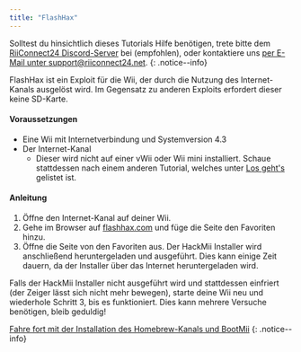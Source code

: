 ```yaml
---
title: "FlashHax"
---
```


Solltest du hinsichtlich dieses Tutorials Hilfe benötigen, trete bitte dem [RiiConnect24 Discord-Server](https://discord.gg/b4Y7jfD) bei (empfohlen), oder kontaktiere uns [per E-Mail unter support@riiconnect24.net](mailto:support@riiconnect24.net).
{: .notice--info}

FlashHax ist ein Exploit für die Wii, der durch die Nutzung des Internet-Kanals ausgelöst wird. Im Gegensatz zu anderen Exploits erfordert dieser keine SD-Karte.

#### Voraussetzungen

- Eine Wii mit Internetverbindung und Systemversion 4.3
- Der Internet-Kanal
   - Dieser wird nicht auf einer vWii oder Wii mini installiert. Schaue stattdessen nach einem anderen Tutorial, welches unter [Los geht's](/get-started) gelistet ist.

#### Anleitung

1. Öffne den Internet-Kanal auf deiner Wii.
2. Gehe im Browser auf [flashhax.com](https://www.flashhax.com) und füge die Seite den Favoriten hinzu.
3. Öffne die Seite von den Favoriten aus. Der HackMii Installer wird anschließend heruntergeladen und ausgeführt. Dies kann einige Zeit dauern, da der Installer über das Internet heruntergeladen wird.

Falls der HackMii Installer nicht ausgeführt wird und stattdessen einfriert (der Zeiger lässt sich nicht mehr bewegen), starte deine Wii neu und wiederhole Schritt 3, bis es funktioniert. Dies kann mehrere Versuche benötigen, bleib geduldig!

[Fahre fort mit der Installation des Homebrew-Kanals und BootMii](hbc)
{: .notice--info}
